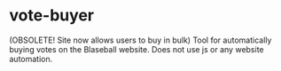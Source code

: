# vote-buyer
(OBSOLETE! Site now allows users to buy in bulk)
Tool for automatically buying votes on the Blaseball website. Does not use js or any website automation.
